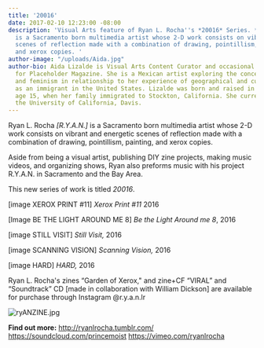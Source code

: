 ```yaml
---
title: '20016'
date: 2017-02-10 12:23:00 -08:00
description: 'Visual Arts feature of Ryan L. Rocha''s *20016* Series. *[R.Y.A.N.]*
  is a Sacramento born multimedia artist whose 2-D work consists on vibrant and energetic
  scenes of reflection made with a combination of drawing, pointillism, painting,
  and xerox copies. '
author-image: "/uploads/Aida.jpg"
author-bio: Aida Lizalde is Visual Arts Content Curator and occasional contributor
  for Placeholder Magazine. She is a Mexican artist exploring the concepts of identity
  and feminism in relationship to her experience of geographical and cultural-misplacement
  as an immigrant in the United States. Lizalde was born and raised in Mexico until
  age 15, when her family immigrated to Stockton, California. She currently attends
  the University of California, Davis.
---
```


Ryan L. Rocha *[R.Y.A.N.]* is a Sacramento born multimedia artist whose 2-D work consists on vibrant and energetic scenes of reflection made with a combination of drawing, pointillism, painting, and xerox copies. 

Aside from being a visual artist, publishing DIY zine projects, making music videos, and organizing shows, Ryan also preforms music with his project R.Y.A.N. in Sacramento and the Bay Area.

This new series of work is titled *20016*.

[image XEROX PRINT #11]
*Xerox Print #11* 2016

[Image BE THE LIGHT AROUND ME 8]
*Be the Light Around me 8*, 2016

[image STILL VISIT]
*Still Visit,* 2016

[image SCANNING VISION]
*Scanning Vision,* 2016

[image HARD]
*HARD,* 2016

Ryan L. Rocha's zines “Garden of Xerox," and zine+CF “VIRAL” and “Soundtrack” CD [made in collaboration with William Dickson] are available for purchase through Instagram @r.y.a.n.lr

![ryANZINE.jpg](/uploads/ryANZINE.jpg)

**Find out more:**
http://ryanlrocha.tumblr.com/
https://soundcloud.com/princemoist
https://vimeo.com/ryanlrocha
